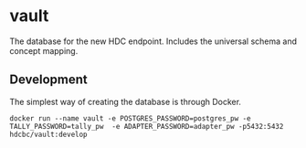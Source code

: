 # vault
The database for the new HDC endpoint. Includes the universal schema and concept mapping.

## Development

The simplest way of creating the database is through Docker.

`docker run --name vault -e POSTGRES_PASSWORD=postgres_pw -e TALLY_PASSWORD=tally_pw  -e ADAPTER_PASSWORD=adapter_pw -p5432:5432 hdcbc/vault:develop`
